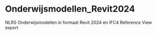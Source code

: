 # Onderwijsmodellen_Revit2024
 NLRS Onderwijsmodellen in formaat Revit 2024 en IFC4 Reference View export
